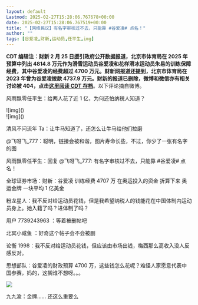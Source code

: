 ```yaml
---
layout: default
Lastmod: 2025-02-27T15:28:06.767678+00:00
date: 2025-02-27T15:28:06.767519+00:00
title: "【网络民议】有名字审核过不去，只能靠 #谷爱凌# 点名！"
author: ""
tags: [谷爱凌,财新,运动员,任平生,img]
---
```


**CDT 编辑注：**财新 2 月 25 日援引政府公开数据报道，北京市体育局在 2025 年预算中列出 4814.8 万元作为滑雪运动员谷爱凌和花样滑冰运动员朱易的训练保障经费，其中谷爱凌的经费超过 4700 万元。财新网报道还提到，北京市体育局在 2023 年曾为谷爱凌拨款 4737.9 万元。财新的报道已删除，微博和微信亦有相关讨论被 404，点击**[这里阅读 CDT 存档](https://chinadigitaltimes.net/chinese/tag/%E8%B0%B7%E7%88%B1%E5%87%8C%E8%AE%AD%E7%BB%83%E7%BB%8F%E8%B4%B9%E4%BA%89%E8%AE%AE "这里阅读CDT存档")**。以下评论摘自微博。

风雨飘零任平生：给两人花了近 1 亿，为何还怕纳税人知道？

!\[img\]()  
!\[img\]()

清风不问流年 Ta：让牛马知道了，还怎么让牛马给他们拉磨

@飞呀飞\_777：聪明，链接会被和谐，图片寿命长些，不过，你少了一张有名字的图

风雨飘零任平生：回复 @飞呀飞\_777: 有名字审核过不去，只能靠 #谷爱凌# 点名！

全球证券市场：财新：谷爱凌 训练经费 4707 万 在奥运投入的资金 折算下来 奥运金牌 一块平均 1 亿美金

粉龙星人：我不反对给运动员花钱，但是我希望纳税人的钱能花在中国体制内运动员身上。她入籍了吗？进体制了吗？

用户 7739243963 ：等着被删帖吧

北冥小咸鱼 ：好奇这个帖子会不会被删

论衡 1998：我不反对给运动员花钱，但应该由市场出钱，梅西那么高收入没人反感反对。

思想部队：谷爱凌的财政预算 4700 万，这些钱怎么花呢？难怪人家愿意代表中国参赛，妈的，这搁谁不想呀。。。

![](https://images.weserv.nl/?url=https%3A//chinadigitaltimes.net/chinese/files/2025/02/91c0d88fgy1hyy5wzjoctj20xc1qxail.jpg)

九九渝：金牌…… 还这么重要么

